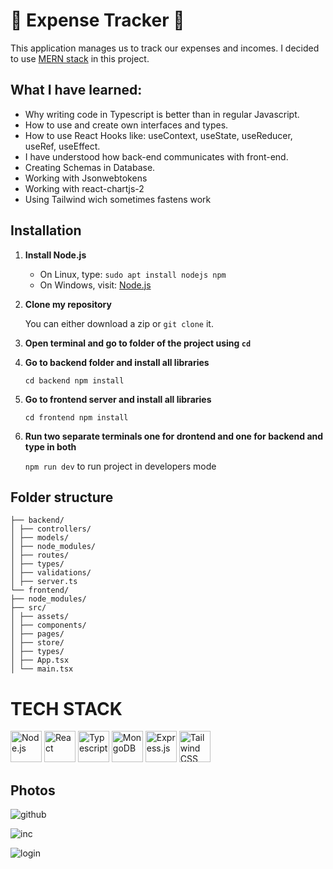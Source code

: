 # 💸 Expense Tracker 💸 

This application manages us to track our expenses and incomes. I decided to use <a href="#TechStack"> MERN stack</a> in this project. 

## What I have learned:
<ul>
<li>Why writing code in Typescript is better than in regular Javascript.</li>
<li>How to use and create own interfaces and types. </li>
<li>How to use React Hooks like: useContext, useState, useReducer, useRef, useEffect.</li>
<li>I have understood how back-end communicates with front-end.</li>
<li>Creating Schemas in Database.</li>
<li>Working with Jsonwebtokens</li>
<li>Working with react-chartjs-2</li>
<li>Using Tailwind wich sometimes fastens work</>
</ul>

## Installation

1. **Install Node.js**
    - On Linux, type: ```sudo apt install nodejs npm```
    - On Windows, visit: [Node.js](https://nodejs.org/en/download)
2. **Clone my repository**

    You can either download a zip or ```git clone``` it.
3. **Open terminal and go to folder of the project using ```cd```**
4. **Go to backend folder and install all libraries**

    ```cd backend npm install```
5. **Go to frontend server and install all libraries**

    ```cd frontend npm install```
6. **Run two separate terminals one for drontend and one for backend and type in both**

    ```npm run dev``` to run project in developers mode

## Folder structure
```
├── backend/
│ ├── controllers/
│ ├── models/
│ ├── node_modules/
│ ├── routes/
│ ├── types/
│ ├── validations/
│ ├── server.ts
└── frontend/
├── node_modules/
├── src/
│ ├── assets/
│ ├── components/
│ ├── pages/
│ ├── store/
│ ├── types/
│ ├── App.tsx
│ └── main.tsx
```

## <h1 id="TechStack">TECH STACK</h1>
<div display="flex">
<a href="https://nodejs.org/en" title="Node.js"><img src="https://github.com/get-icon/geticon/blob/master/icons/nodejs-icon.svg" alt="Node.js" width="50px" height="50px"></a> 
<a href="https://reactjs.org/" title="React"><img src="https://github.com/get-icon/geticon/raw/master/icons/react.svg" alt="React" width="50px" height="50px"></a>
<a href="https://www.typescriptlang.org/" title="Typescript"><img src="https://github.com/get-icon/geticon/raw/master/icons/typescript-icon.svg" alt="Typescript" width="50px" height="50px"></a> 
<a href="https://www.mongodb.com" title="MongoDB"><img src="https://github.com/get-icon/geticon/blob/master/icons/mongodb-icon.svg" alt="MongoDB" width="50px" height="50px"></a> 
<a href="https://expressjs.com" title="Express.js"><img src="https://github.com/get-icon/geticon/blob/master/icons/express.svg" alt="Express.js" height="50px"></a>
<a href="https://tailwindcss.com" title="Tailwindcss"><img src="https://github.com/get-icon/geticon/raw/master/icons/tailwindcss-icon.svg" alt="Tailwind CSS" height="50px"></a>
</div>

## Photos
![github](https://github.com/wysogladszymon/Expense-Tracker/assets/128485360/a7708cff-940d-4f45-b166-8fc0227874d0)

![inc](https://github.com/wysogladszymon/Expense-Tracker/assets/128485360/cd7672fa-df83-4893-b820-33cbfac459fb)

![login](https://github.com/wysogladszymon/Expense-Tracker/assets/128485360/8d9864f8-aaff-4dc1-9583-4d77e36b4543)

